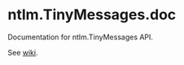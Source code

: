 # ntlm.TinyMessages.doc
Documentation for ntlm.TinyMessages API.

See [wiki](https://github.com/ntlm-technologies/ntlm.TinyMessages.doc/wiki).
